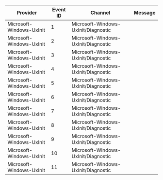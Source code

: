 Provider                  |  Event ID  |  Channel                              |  Message
--------------------------|------------|---------------------------------------|---------
Microsoft-Windows-UxInit  |  1         |  Microsoft-Windows-UxInit/Diagnostic  |
Microsoft-Windows-UxInit  |  2         |  Microsoft-Windows-UxInit/Diagnostic  |
Microsoft-Windows-UxInit  |  3         |  Microsoft-Windows-UxInit/Diagnostic  |
Microsoft-Windows-UxInit  |  4         |  Microsoft-Windows-UxInit/Diagnostic  |
Microsoft-Windows-UxInit  |  5         |  Microsoft-Windows-UxInit/Diagnostic  |
Microsoft-Windows-UxInit  |  6         |  Microsoft-Windows-UxInit/Diagnostic  |
Microsoft-Windows-UxInit  |  7         |  Microsoft-Windows-UxInit/Diagnostic  |
Microsoft-Windows-UxInit  |  8         |  Microsoft-Windows-UxInit/Diagnostic  |
Microsoft-Windows-UxInit  |  9         |  Microsoft-Windows-UxInit/Diagnostic  |
Microsoft-Windows-UxInit  |  10        |  Microsoft-Windows-UxInit/Diagnostic  |
Microsoft-Windows-UxInit  |  11        |  Microsoft-Windows-UxInit/Diagnostic  |